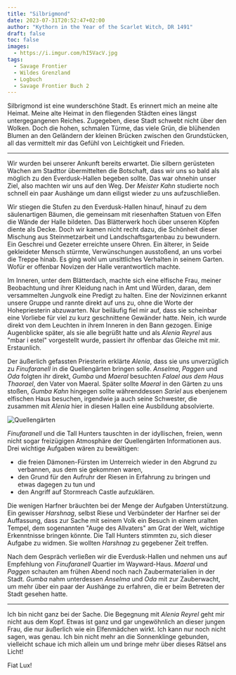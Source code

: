 ```yaml
---
title: "Silbrigmond"
date: 2023-07-31T20:52:47+02:00
author: "Kythorn in the Year of the Scarlet Witch, DR 1491"
draft: false
toc: false
images:
  - https://i.imgur.com/hI5VacV.jpg
tags: 
  - Savage Frontier
  - Wildes Grenzland
  - Logbuch
  - Savage Frontier Buch 2
---
```


Silbrigmond ist eine wunderschöne Stadt. Es erinnert mich an meine alte Heimat. Meine alte Heimat in den fliegenden Städten eines längst untergegangenen Reiches. Zugegeben, diese Stadt schwebt nicht über den Wolken. Doch die hohen, schmalen Türme, das viele Grün, die blühenden Blumen an den Geländern der kleinen Brücken zwischen den Grundstücken, all das vermittelt mir das Gefühl von Leichtigkeit und Frieden.

---

Wir wurden bei unserer Ankunft bereits erwartet. Die silbern gerüsteten Wachen am Stadttor übermittelten die Botschaft, dass wir uns so bald als möglich zu den Everdusk-Hallen begeben sollte. Das war ohnehin unser Ziel, also machten wir uns auf den Weg. Der _Meister Kahn_ studierte noch schnell ein paar Aushänge um dann eiligst wieder zu uns aufzuschließen.

Wir stiegen die Stufen zu den Everdusk-Hallen hinauf, hinauf zu dem säulenartigen Bäumen, die gemeinsam mit riesenhaften Statuen von Elfen die Wände der Halle bildeten. Das Blätterwerk hoch über unseren Köpfen diente als Decke. Doch wir kamen nicht recht dazu, die Schönheit dieser Mischung aus Steinmetzarbeit und Landschaftsgartenbau zu bewundern. Ein Geschrei und Gezeter erreichte unsere Ohren. Ein älterer, in Seide gekleideter Mensch stürmte, Verwünschungen ausstoßend, an uns vorbei die Treppe hinab. Es ging wohl um unsittliches Verhalten in seinem Garten. Wofür er offenbar Novizen der Halle verantwortlich machte.

Im Inneren, unter dem Blätterdach, machte sich eine elfische Frau, meiner Beobachtung und ihrer Kleidung nach in Amt und Würden, daran, dem versammelten Jungvolk eine Predigt zu halten. Eine der Novizinnen erkannt unsere Gruppe und rannte direkt auf uns zu, ohne die Worte der Hohepriesterin abzuwarten. Nur beiläufig fiel mir auf, dass sie scheinbar eine Vorliebe für viel zu kurz geschnittene Gewänder hatte. Nein, ich wurde direkt von dem Leuchten in ihrem Inneren in den Bann gezogen. Einige Augenblicke später, als sie alle begrüßt hatte und als _Alenia Reyrel_ aus "mbar i estel" vorgestellt wurde, passiert ihr offenbar das Gleiche mit mir. Erstaunlich.

Der äußerlich gefassten Priesterin erklärte _Alenia_, dass sie uns unverzüglich zu _Finufaranell_ in die Quellengärten bringen solle. _Anselma_, _Paggen_ und _Oda_ folgten ihr direkt, _Gumba_ und _Maeral_ besuchten _Falael aus dem Haus Thaorael_, den Vater von Maeral. Später sollte _Maeral_ in den Gärten zu uns stoßen, _Gumba Kahn_ hingegen sollte währenddessen _Sariel_ aus ebenjenem elfischen Haus besuchen, irgendwie ja auch seine Schwester, die zusammen mit _Alenia_ hier in diesen Hallen eine Ausbildung absolvierte.

![Quellengärten](https://i.imgur.com/ubS8qRv.jpg)

_Finufaranell_ und die Tall Hunters tauschten in der idyllischen, freien, wenn nicht sogar freizügigen Atmosphäre der Quellengärten Informationen aus. Drei wichtige Aufgaben wären zu bewältigen: 

* die freien Dämonen-Fürsten im Unterreich wieder in den Abgrund zu verbannen, aus dem sie gekommen waren, 
* den Grund für den Aufruhr der Riesen in Erfahrung zu bringen und etwas dagegen zu tun und 
* den Angriff auf Stormreach Castle aufzuklären. 

Die wenigen Harfner bräuchten bei der Menge der Aufgaben Unterstützung. Ein gewisser _Harshnag_, selbst Riese und Verbündeter der Harfner sei der Auffassung, dass zur Sache mit seinem Volk ein Besuch in einem uralten Tempel, dem sogenannten "Auge des Allvaters" am Grat der Welt, wichtige Erkenntnisse bringen könnte. Die Tall Hunters stimmten zu, sich dieser Aufgabe zu widmen. Sie wollten _Harshnag_ zu gegebener Zeit treffen.

Nach dem Gespräch verließen wir die Everdusk-Hallen und nehmen uns auf Empfehlung von _Finufaranell_ Quartier im Wayward-Haus. _Maeral_ und _Paggen_ schauten am frühen Abend noch nach Zaubermaterialien in der Stadt. _Gumba_ nahm unterdessen _Anselma_ und _Oda_ mit zur Zauberwacht, um mehr über ein paar der Aushänge zu erfahren, die er beim Betreten der Stadt gesehen hatte.

---

Ich bin nicht ganz bei der Sache. Die Begegnung mit _Alenia Reyrel_ geht mir nicht aus dem Kopf. Etwas ist ganz und gar ungewöhnlich an dieser jungen Frau, die nur äußerlich wie ein Elfenmädchen wirkt. Ich kann nur noch nicht sagen, was genau. Ich bin nicht mehr an die Sonnenklinge gebunden, vielleicht schaue ich mich allein um und bringe mehr über dieses Rätsel ans Licht!

Fiat Lux!
